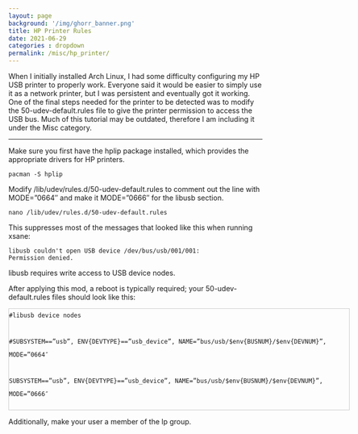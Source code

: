 ```yaml
---
layout: page
background: '/img/ghorr_banner.png'
title: HP Printer Rules
date: 2021-06-29
categories : dropdown
permalink: /misc/hp_printer/
---
```


When I initially installed Arch Linux, I had some difficulty configuring my HP USB printer to properly work.  Everyone said it would be easier to simply use it as a network printer, but I was persistent and eventually got it working.  One of the final steps needed for the printer to be detected was to modify the 50-udev-default.rules file to give the printer permission to access the USB bus.  Much of this tutorial may be outdated, therefore I am including it under the Misc category. 

____________________________________

Make sure you first have the hplip package installed, which provides the appropriate drivers for HP printers.

<code>pacman -S hplip</code>

Modify /lib/udev/rules.d/50-udev-default.rules to comment out the line
with MODE=”0664″ and make it MODE=”0666″ for the libusb section.

<code>nano /lib/udev/rules.d/50-udev-default.rules</code>

This suppresses most of the messages that looked like this when running xsane:

<code>libusb couldn't open USB device /dev/bus/usb/001/001: Permission denied.</code>

libusb requires write access to USB device nodes.

After applying this mod, a reboot is typically required; your 50-udev-default.rules files should look like this:

<div style="height: 200px; width: 675px; border: 1px solid #cccccc; font-style: normal; font-variant: normal; font-weight: normal; line-height: 26px; font-size-adjust: none; font-stretch: normal; overflow: auto;">
<div class="sites-codeblock sites-codesnippet-block">
<code>#libusb device nodes</code><br>
<br>
<code>#SUBSYSTEM==”usb”, ENV{DEVTYPE}==”usb_device”, NAME=”bus/usb/$env{BUSNUM}/$env{DEVNUM}”, MODE=”0664″</code><br>
<br>
<code>SUBSYSTEM==”usb”, ENV{DEVTYPE}==”usb_device”, NAME=”bus/usb/$env{BUSNUM}/$env{DEVNUM}”, MODE=”0666″</code><br>
</div>
</div>

Additionally, make your user a member of the lp group.
